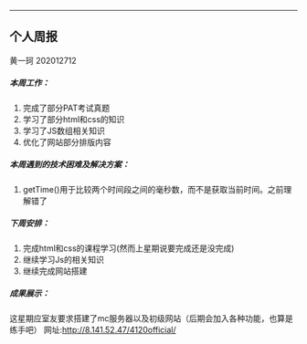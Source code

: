 

---

## 个人周报

黄一珂 202012712



##### 本周工作：

1. 完成了部分PAT考试真题
2. 学习了部分html和css的知识
3. 学习了JS数组相关知识
4. 优化了网站部分排版内容



##### 本周遇到的技术困难及解决方案：

1. getTime()用于比较两个时间段之间的毫秒数，而不是获取当前时间。之前理解错了

##### 下周安排：

1. 完成html和css的课程学习(然而上星期说要完成还是没完成)
2. 继续学习Js的相关知识
3. 继续完成网站搭建

##### 成果展示：
这星期应室友要求搭建了mc服务器以及初级网站（后期会加入各种功能，也算是练手吧）
网址:http://8.141.52.47/4120official/

